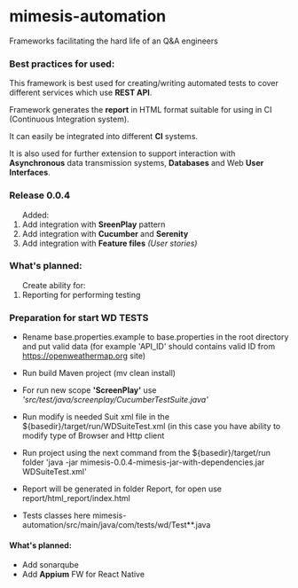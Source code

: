 # mimesis-automation
Frameworks facilitating the hard life of an Q&amp;A engineers

<H3>Best practices for used:</H3>

<p>This framework is best used for creating/writing automated tests to cover different services which use <b>REST API</b>.</p>
<p>Framework generates the <b>report</b> in HTML format suitable for using in CI (Continuous Integration system).</p>
<p>It can easily be integrated into different <b>CI</b> systems.</p>
<p>It is also used for further extension to support interaction with <b>Asynchronous</b> data transmission systems, <b>Databases</b> and Web <b>User Interfaces</b>.</p>

<H3>Release 0.0.4</H3>
<ol type=1>Added:
<li>Add integration with <b>SreenPlay</b> pattern</li>
<li>Add integration with <b>Cucumber</b> and <b>Serenity</b></li>
<li>Add integration with <b>Feature files</b> <i>(User stories)</i></li>
</ol>

<H3>What's planned:</H3>
<ol type=1>Create ability for:
<li>Reporting for performing testing</li>
</ol>

### Preparation for start WD TESTS
* Rename base.properties.example to base.properties in the root directory and put valid data (for example 'API_ID' should contains valid ID from https://openweathermap.org site)
* Run build Maven project (mv clean install)
* For run new scope <b>'ScreenPlay'</b> use <i>'src/test/java/screenplay/CucumberTestSuite.java'</i>
* Run modify is needed Suit xml file in the ${basedir}/target/run/WDSuiteTest.xml (in this case you have ability to modify type of Browser and Http client

* Run project using the next command from the ${basedir}/target/run folder
'java -jar mimesis-0.0.4-mimesis-jar-with-dependencies.jar WDSuiteTest.xml'

* Report will be generated in folder Report, for open use report/html_report/index.html

* Tests classes here mimesis-automation/src/main/java/com/tests/wd/Test**.java

#### What's planned:
* Add sonarqube
* Add <b>Appium</b> FW for React Native
